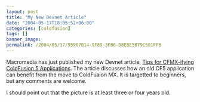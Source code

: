 ```yaml
---
layout: post
title: "My New Devnet Article"
date: "2004-05-17T18:05:52+06:00"
categories: [coldfusion]
tags: []
banner_image: 
permalink: /2004/05/17/95907B14-9F89-3FB6-D8EBE5B79C501FF6
---
```


Macromedia has just published my new Devnet article,  <a href="http://www.macromedia.com/devnet/mx/coldfusion/articles/updating_legacy.html">Tips for CFMX-ifying ColdFusion 5 Applications</a>. The article discusses how an old CF5 application can benefit from the move to ColdFuaion MX. It is targetted to beginners, but any comments are welcome.

I should point out that the picture is at least three or four years old.